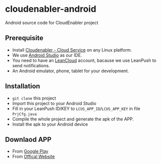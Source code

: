 # cloudenabler-android
Android source code for CloudEnabler project

## Prerequisite
 - Install [Cloudenabler - Cloud Service](https://github.com/calmelated/cloudenabler-cloud-service) on any Linux platform.
 - We use [Android Studio](https://developer.android.com/studio/index.html) as our IDE. 
 - You need to have an [LeanCloud](https://leancloud.cn/) account, bacause we use LeanPush to send notifications.
 - An Android emulator, phone, tablet for your development. 

## Installation
 - `git clone` this project
 - Import this project to your Android Studio
 - Fill in your LeanPush ID/KEY to `LCUS_APP_ID`/`LCUS_APP_KEY` in file `PrjCfg.java`
 - Compile the whole project and generate the apk of the APP.
 - Install the apk to your Android device

## Downlaod APP
 - From [Google Play](https://play.google.com/store/apps/details?id=tw.com.ksmt.cloud)
 - From [Offical Website](https://app.ksmt.co)
 
